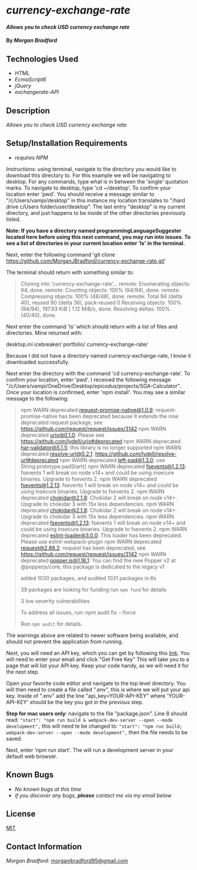# _currency-exchange-rate_

#### _Allows you to check USD currency exchange rate_

#### By _**Morgan Bradford**_

## Technologies Used

* _HTML_
* _EcmaScript6_
* _jQuery_
* _exchangerate-API_

## Description

_Allows you to check USD currency exchange rate_

## Setup/Installation Requirements

* _requires NPM_

_Instructions_: using terminal, navigate to the directory you would like to download this directory to. For this example we will be navigating to desktop. For any commands, type what is in between the 'single' quotation marks. To navigate to desktop, type 'cd ~/desktop'. To confirm your location enter 'pwd'. You should receive a message similar to "/c/Users/vampi/desktop" in this instance my location translates to "/hard drive c/Users folder/user/desktop". The last entry "desktop" is my current directory, and just happens to be inside of the other directories previously listed.

**Note: If you have a directory named programmingLanguageSuggester located here before using this next command, you may run into issues. To see a list of directories in your current location enter 'ls' in the terminal.**

Next, enter the following command 'git clone https://github.com/MorganJBradford/currency-exchange-rate.git'

The terminal should return with something similar to:


> Cloning into 'currency-exchange-rate'...
> remote: Enumerating objects: 94, done.
> remote: Counting objects: 100% (94/94), done.
> remote: Compressing objects: 100% (48/48), done.
> remote: Total 94 (delta 40), reused 90 (delta 36), pack-reused 0
> Receiving objects: 100% (94/94), 197.93 KiB | 1.12 MiB/s, done.
> Resolving deltas: 100% (40/40), done.


Next enter the command 'ls' which should return with a list of files and directories. Mine returned with:

desktop.ini icebreaker/ portfolio/ currency-exchange-rate/

Because I did not have a directory named currency-exchange-rate, I know it downloaded successfully.

Next enter the directory with the command 'cd currency-exchange-rate'. To confirm your location, enter 'pwd'. I received the following message "/c/Users/vampi/OneDrive/Desktop/epicodus/projects/SGA-Calculator". Once your location is confirmed, enter 'npm install'. You may see a similar message to the following:


> npm WARN deprecated request-promise-native@1.0.9: request-promise-native has been deprecated because it extends the now deprecated request package, see https://github.com/request/request/issues/3142
> npm WARN deprecated urix@0.1.0: Please see https://github.com/lydell/urix#deprecated
> npm WARN deprecated har-validator@5.1.5: this library is no longer supported
> npm WARN deprecated resolve-url@0.2.1: https://github.com/lydell/resolve-url#deprecated
> npm WARN deprecated left-pad@1.3.0: use String.prototype.padStart()
> npm WARN deprecated fsevents@1.2.13: fsevents 1 will break on node v14+ and could be using insecure binaries. Upgrade to fsevents 2.
> npm WARN deprecated fsevents@1.2.13: fsevents 1 will break on node v14+ and could be using insecure binaries. Upgrade to fsevents 2.
> npm WARN deprecated chokidar@2.1.8: Chokidar 2 will break on node v14+. Upgrade to chokidar 3 with 15x less dependencies.
> npm WARN deprecated chokidar@2.1.8: Chokidar 2 will break on node v14+. Upgrade to chokidar 3 with 15x less dependencies.
> npm WARN deprecated fsevents@1.2.13: fsevents 1 will break on node v14+ and could be using insecure binaries. Upgrade to fsevents 2.
> npm WARN deprecated eslint-loader@3.0.0: This loader has been deprecated. Please use eslint-webpack-plugin
> npm WARN deprecated request@2.88.2: request has been deprecated, see https://github.com/request/request/issues/3142
> npm WARN deprecated popper.js@1.16.1: You can find the new Popper v2 at @popperjs/core, this package is dedicated to the legacy v1
>
> added 1030 packages, and audited 1031 packages in 6s
>
> 39 packages are looking for funding
>   run `npm fund` for details
>
> 3 low severity vulnerabilities
>
> To address all issues, run:
>   npm audit fix --force
>
> Run `npm audit` for details.


The warnings above are related to newer software being available, and should not prevent the application from running.

Next, you will need an API key, which you can get by following this [link](https://www.exchangerate-api.com). You will need to enter your email and click "Get Free Key" This will take you to a page that will list your API key. Keep your code handy, as we will need it for the next step.

Open your favorite code editor and navigate to the top level directory. You will then need to create a file called ".env", this is where we will put your api key. Inside of ".env" add the line "api_key=YOUR-API-KEY" where 'YOUR-API-KEY' should be the key you got in the previous step.

**Step for mac users only**: navigate to the file "package.json". Line 8 should read:
```"start": "npm run build & webpack-dev-server --open --mode development",```
this will need te be changed to:
```"start": "npm run build; webpack-dev-server --open --mode development",```
then the file needs to be saved.

Next, enter 'npm run start'. The will run a development server in your default web browser.

## Known Bugs

* _No known bugs at this time_
* _if you discover any bugs, **please** contact me via my email below_

## License

[MIT](LICENSE.txt)

## Contact Information

_Morgan Bradford_: morganjbradford95@gmail.com